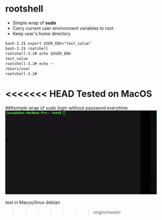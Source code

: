 # rootshell
- Simple wrap of **sudo**
- Carry current user environment variables to root
- Keep user's home directory
```
bash-3.2$ export USER_ENV="test_value"
bash-3.2$ rootshell
rootshell-3.2# echo $USER_ENV
test_value
rootshell-3.2# echo ~
/Users/user
rootshell-3.2#
```

<<<<<<< HEAD
Tested on MacOS
=======
###simple wrap of sudo login without password everytime
![rootshell_icon](demo.gif)

test in Macos/linux debian
>>>>>>> origin/master
